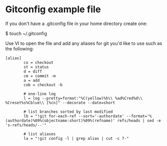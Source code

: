 # Gitconfig example file

If you don't have a .gitconfig file in your home directory create one:

  $ touch ~/.gitconfig
  
Use VI to open the file and add any aliases for git you'd like to use such as the following:

```
[alias]
        co = checkout
        st = status
        d = diff
        cm = commit -m
        a = add
        cob = checkout -b

        # one-line log
        l = log --pretty=format:"%C(yellow)%h\\ %ad%Cred%d\\ %Creset%s%Cblue\\ [%cn]" --decorate --date=short

        # list branches sorted by last modified
        lb = "!git for-each-ref --sort='-authordate' --format='%(authordate)%09%(objectname:short)%09%(refname)' refs/heads | sed -e 's-refs/heads/--'"

        # list aliases
        la = "!git config -l | grep alias | cut -c 7-"
```
